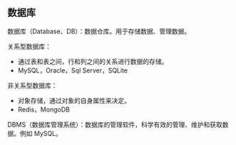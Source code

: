 ## 数据库

数据库（Database、DB）：数据仓库。用于存储数据、管理数据。



关系型数据库：

* 通过表和表之间，行和列之间的关系进行数据的存储。
* MySQL，Oracle，Sql Server，SQLite



非关系型数据库：

* 对象存储，通过对象的自身属性来决定。
* Redis，MongoDB



DBMS（数据库管理系统）：数据库的管理软件，科学有效的管理、维护和获取数据。例如 MySQL。

















